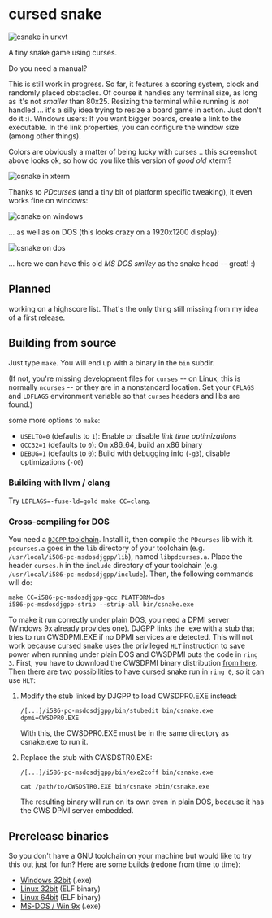 # cursed snake

![csnake in urxvt](/../screenshots/csnake_0.1_urxvt.png?raw=true
"csnake running in urxvt")

A tiny snake game using curses.

Do you need a manual?

This is still work in progress. So far, it features a scoring system, clock
and randomly placed obstacles. Of course it handles any terminal size, as long
as it's not *smaller* than 80x25. Resizing the terminal while running is *not*
handled ... it's a silly idea trying to resize a board game in action. Just
don't do it :). Windows users: If you want bigger boards, create a link to the
executable. In the link properties, you can configure the window size (among
other things).

Colors are obviously a matter of being lucky with curses .. this screenshot
above looks ok, so how do you like this version of *good old* xterm?

![csnake in xterm](/../screenshots/csnake_0.1_xterm.png?raw=true
"csnake running in xterm")

Thanks to *PDcurses* (and a tiny bit of platform specific tweaking), it even
works fine on windows:

![csnake on windows](/../screenshots/csnake_0.1_cmd.png?raw=true
"csnake running on my windows dev box")

... as well as on DOS (this looks crazy on a 1920x1200 display):

![csnake on dos](/../screenshots/csnake_0.1_dos.png?raw=true
"csnake running in dosbox")

... here we can have this old *MS DOS smiley* as the snake head -- great! :)

## Planned

working on a highscore list. That's the only thing still missing from my idea
of a first release.

## Building from source

Just type `make`. You will end up with a binary in the `bin` subdir.

(If not, you're missing development files for `curses` -- on Linux, this is
normally `ncurses` -- or they are in a nonstandard location. Set your `CFLAGS`
and `LDFLAGS` environment variable so that `curses` headers and libs are
found.)

some more options to `make`:

 - `USELTO=0` (defaults to `1`): Enable or disable *link time optimizations*
 - `GCC32=1` (defaults to `0`): On x86_64, build an x86 binary
 - `DEBUG=1` (defaults to `0`): Build with debugging info (`-g3`),
                                disable optimizations (`-O0`)

### Building with llvm / clang

Try `LDFLAGS=-fuse-ld=gold make CC=clang`.

### Cross-compiling for DOS

You need a [`DJGPP`
toolchain](https://github.com/andrewwutw/build-djgpp/releases). Install it,
then compile the `PDcurses` lib with it. `pdcurses.a` goes in the `lib`
directory of your toolchain (e.g. `/usr/local/i586-pc-msdosdjgpp/lib`), named
`libpdcurses.a`. Place the header `curses.h` in the `include` directory of
your toolchain (e.g. `/usr/local/i586-pc-msdosdjgpp/include`). Then, the
following commands will do:

    make CC=i586-pc-msdosdjgpp-gcc PLATFORM=dos
    i586-pc-msdosdjgpp-strip --strip-all bin/csnake.exe

To make it run correctly under plain DOS, you need a DPMI server (Windows 9x
already provides one). DJGPP links the .exe with a stub that tries to run
CWSDPMI.EXE if no DPMI services are detected. This will not work because
cursed snake uses the privileged `HLT` instruction to save power when running
under plain DOS and CWSDPMI puts the code in `ring 3`. First, you have to
download the CWSDPMI binary distribution
[from here](http://homer.rice.edu/~sandmann/cwsdpmi/). Then there are two
possibilities to have cursed snake run in `ring 0`, so it can use `HLT`:

1. Modify the stub linked by DJGPP to load CWSDPR0.EXE instead:

   `/[...]/i586-pc-msdosdjgpp/bin/stubedit bin/csnake.exe dpmi=CWSDPR0.EXE`

   With this, the CWSDPR0.EXE must be in the same directory as csnake.exe to
   run it.

2. Replace the stub with CWSDSTR0.EXE:

    `/[...]/i586-pc-msdosdjgpp/bin/exe2coff bin/csnake.exe`

    `cat /path/to/CWSDSTR0.EXE bin/csnake >bin/csnake.exe`

   The resulting binary will run on its own even in plain DOS, because it has
   the CWS DPMI server embedded.

## Prerelease binaries

So you don't have a GNU toolchain on your machine but would like to try this
out just for fun? Here are some builds (redone from time to time):

 - [Windows 32bit](/../files/current/win32/csnake.exe?raw=true) (.exe)
 - [Linux 32bit](/../files/current/linux32/csnake?raw=true) (ELF binary)
 - [Linux 64bit](/../files/current/linux64/csnake?raw=true) (ELF binary)
 - [MS-DOS / Win 9x](/../files/current/dos/csnake.exe?raw=true) (.exe)

